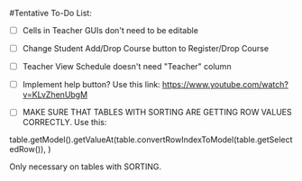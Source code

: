 #Tentative To-Do List:

- [ ] Cells in Teacher GUIs don't need to be editable
 
- [ ] Change Student Add/Drop Course button to Register/Drop Course
 
- [ ] Teacher View Schedule doesn't need "Teacher" column

- [ ] Implement help button? Use this link: https://www.youtube.com/watch?v=KLvZhenUbgM

- [ ] MAKE SURE THAT TABLES WITH SORTING ARE GETTING ROW VALUES CORRECTLY. Use this:
 
table.getModel().getValueAt(table.convertRowIndexToModel(table.getSelectedRow()), <Column Needed Here>)

Only necessary on tables with SORTING.
